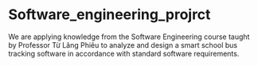 # Software_engineering_projrct
We are applying knowledge from the Software Engineering course taught by Professor Từ Lãng Phiêu to analyze and design a smart school bus tracking software in accordance with standard software requirements.
